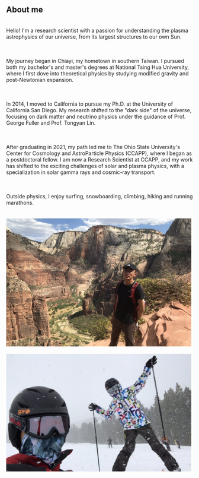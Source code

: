 ## About me
<br/>
Hello! I'm a research scientist with a passion for understanding the plasma astrophysics of our universe, from its largest structures to our own Sun.

<br/><br/>
My journey began in Chiayi, my hometown in southern Taiwan. I pursued both my bachelor's and master's degrees at National Tsing Hua University, where I first dove into theoretical physics by studying modified gravity and post-Newtonian expansion.

<br/><br/>
In 2014, I moved to California to pursue my Ph.D. at the University of California San Diego. My research shifted to the "dark side" of the universe, focusing on dark matter and neutrino physics under the guidance of Prof. George Fuller and Prof. Tongyan Lin.

<br/><br/>
After graduating in 2021, my path led me to The Ohio State University's Center for Cosmology and AstroParticle Physics (CCAPP), where I began as a postdoctoral fellow. I am now a Research Scientist at CCAPP, and my work has shifted to the exciting challenges of solar and plasma physics, with a specialization in solar gamma rays and cosmic-ray transport.

<br/><br/>
Outside physics, I enjoy surfing, snowboarding, climbing, hiking and running marathons.
<br/><br/><br/>
<img src="images/zion.jpg" width = "500"> <br/><br/>
<img src="images/snowboarding.jpg" width = "500">
